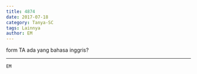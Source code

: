 ```yaml
---
title: 4874
date: 2017-07-18
category: Tanya-SC
tags: Lainnya
author: EM
---
```


form TA ada yang bahasa inggris?

---



`EM`
